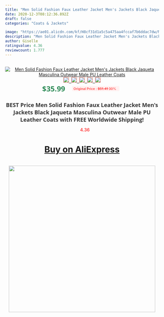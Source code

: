 ```yaml
---
title: "Men Solid Fashion Faux Leather Jacket Men's Jackets Black Jaqueta Masculina Outwear Male PU Leather Coats"
date: 2020-12-3T08:12:36.892Z
draft: false
categories: "Coats & Jackets"

image: "https://ae01.alicdn.com/kf/H8cf31d1a5c5a475aa4fccaf7b6ddac7dw/Men-Solid-Fashion-Faux-Leather-Jacket-Men-s-Jackets-Black-Jaqueta-Masculina-Outwear-Male-PU-Leather.jpg"
description: "Men Solid Fashion Faux Leather Jacket Men's Jackets Black Jaqueta Masculina Outwear Male PU Leather Coats"
author: Giselle
ratingvalue: 4.36
reviewcount: 1.777
---
```

<br>
<div style="text-align: center;">
<a href="https://s.click.aliexpress.com/e/_At6lRR" target="_blank" rel="nofollow noopener noreferrer"><img alt="Men Solid Fashion Faux Leather Jacket Men's Jackets Black Jaqueta Masculina Outwear Male PU Leather Coats" class="magnifier-image" src="https://ae01.alicdn.com/kf/H8cf31d1a5c5a475aa4fccaf7b6ddac7dw/Men-Solid-Fashion-Faux-Leather-Jacket-Men-s-Jackets-Black-Jaqueta-Masculina-Outwear-Male-PU-Leather.jpg_640x640.jpg">
<br>
<img style="border:1px solid salmon" src="https://ae01.alicdn.com/kf/H8cf31d1a5c5a475aa4fccaf7b6ddac7dw/Men-Solid-Fashion-Faux-Leather-Jacket-Men-s-Jackets-Black-Jaqueta-Masculina-Outwear-Male-PU-Leather.jpg_120x120.jpg">&nbsp;&nbsp;<img style="border:1px solid salmon" src="https://ae01.alicdn.com/kf/H090cf5c34a9f4bfa9e857e27e06ddcada/Men-Solid-Fashion-Faux-Leather-Jacket-Men-s-Jackets-Black-Jaqueta-Masculina-Outwear-Male-PU-Leather.jpg_120x120.jpg">&nbsp;&nbsp;<img style="border:1px solid salmon" src="https://ae01.alicdn.com/kf/H4bfac54a2cab49a4964379d31c118588w/Men-Solid-Fashion-Faux-Leather-Jacket-Men-s-Jackets-Black-Jaqueta-Masculina-Outwear-Male-PU-Leather.jpg_120x120.jpg">&nbsp;&nbsp;<img style="border:1px solid salmon" src="https://ae01.alicdn.com/kf/H2f7e172842054878b6c1ac7302a77661l/Men-Solid-Fashion-Faux-Leather-Jacket-Men-s-Jackets-Black-Jaqueta-Masculina-Outwear-Male-PU-Leather.jpg_120x120.jpg">&nbsp;&nbsp;<img style="border:1px solid salmon" src="https://ae01.alicdn.com/kf/H6168954777c64239ab9dfc7c580ba806j/Men-Solid-Fashion-Faux-Leather-Jacket-Men-s-Jackets-Black-Jaqueta-Masculina-Outwear-Male-PU-Leather.jpg_120x120.jpg"></a></div><br0>
<div style="text-align: center;"><span style="background-color: white; border: 0px; box-sizing: border-box; color: seagreen; display: inline-block; font-family: &quot;open sans&quot; , &quot;arial&quot; , &quot;helvetica&quot; , sans-serif , &quot;heiti&quot;; font-size: 24px; font-stretch: inherit; font-weight: 700; line-height: inherit; margin: 0px 10px 0px 0px; padding: 0px; vertical-align: middle;">$35.99 </span>
<span style="background: rgb(255 , 241 , 241); border-radius: 3px; border: 0px; box-sizing: border-box; color: #ff4747; display: inline-block; font-family: inherit; font-size: 12px; font-stretch: inherit; font-style: inherit; font-variant: inherit; font-weight: 600; line-height: inherit; margin: 0px; padding: 2px 5px; transform: scale(0.9); vertical-align: middle;">Original Price : <b style="text-decoration: line-through;">$51.41 </b> 30%&nbsp;&nbsp;</span></div>
<h1 style="color: #333333; display: inline-block; font-family: &quot;open sans&quot; , &quot;arial&quot; , &quot;helvetica&quot; , sans-serif , &quot;heiti&quot;; font-size: 18px; font-stretch: inherit; font-weight: 700; text-align: center;">BEST Price Men Solid Fashion Faux Leather Jacket Men's Jackets Black Jaqueta Masculina Outwear Male PU Leather Coats with FREE Worldwide Shipping!</h1>
<div style="color: #ff4747; text-align: center;">
<img src="https://4.bp.blogspot.com/-M0ZcTcb-5uY/XleCXlxnR4I/AAAAAAAAAEc/OrjgMkXV1oMQFaCRZj5HQwOCBcu3w1FegCPcBGAYYCw/s1600/star.png" style="height: 15px;">&nbsp;<b>4.36</b></div>
<div class="button_cont" align="center"><a class="buynow_a" href="https://s.click.aliexpress.com/e/_At6lRR" target="_blank" rel="nofollow noopener noreferrer"><H1>Buy on AliExpress</H1></a></div><br>
<div class="separator" style="clear: both; text-align: center;">
<img src="https://lh3.googleusercontent.com/-pTy5HemUv9M/XlePHvY0dAI/AAAAAAAAAE4/0nX5iRUoIWY8eMW9Dpxeirr157OZliDIgCLcBGAsYHQ/s1600/badge.gif" width="480">
</div>
